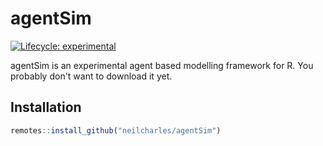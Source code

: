 
# agentSim

<!-- badges: start -->
[![Lifecycle: experimental](https://img.shields.io/badge/lifecycle-experimental-orange.svg)](https://www.tidyverse.org/lifecycle/#experimental)
<!-- badges: end -->

agentSim is an experimental agent based modelling framework for R. You probably don't want to download it yet. 

## Installation

``` r
remotes::install_github("neilcharles/agentSim")
```
